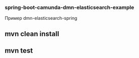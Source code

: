 ### spring-boot-camunda-dmn-elasticsearch-example
Пример dmn-elasticsearch-spring

mvn clean install
-
mvn test
-